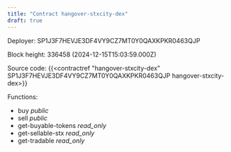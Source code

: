 ```yaml
---
title: "Contract hangover-stxcity-dex"
draft: true
---
```

Deployer: SP1J3F7HEVJE3DF4VY9CZ7MT0Y0QAXKPKR0463QJP


 



Block height: 336458 (2024-12-15T15:03:59.000Z)

Source code: {{<contractref "hangover-stxcity-dex" SP1J3F7HEVJE3DF4VY9CZ7MT0Y0QAXKPKR0463QJP hangover-stxcity-dex>}}

Functions:

* buy _public_
* sell _public_
* get-buyable-tokens _read_only_
* get-sellable-stx _read_only_
* get-tradable _read_only_
